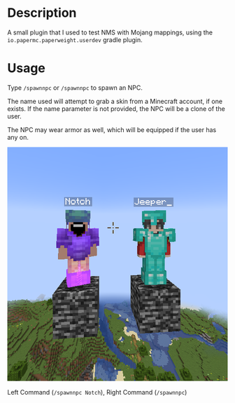 <h1>Description</h1>
A small plugin that I used to test NMS with 
Mojang mappings, using the <code>io.papermc.paperweight.userdev</code>
gradle plugin.

<h1>Usage</h1>
Type <code>/spawnnpc</code> or <code>/spawnnpc<name></code> to spawn an NPC.

The name used will attempt to grab a skin from a Minecraft account, if one exists.
If the name parameter is not provided, the NPC will be a clone of the user.

The NPC may wear armor as well, which will be equipped if the user has any on.

![img_1.png](img_1.png)

Left Command (<code>/spawnnpc Notch</code>), Right Command (<code>/spawnnpc</code>)
